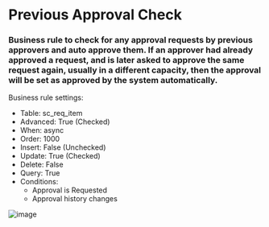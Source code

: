 # Previous Approval Check
### Business rule to check for any approval requests by previous approvers and auto approve them.  If an approver had already approved a request, and is later asked to approve the same request again, usually in a different capacity, then the approval will be set as approved by the system automatically. 

Business rule settings:
- Table: sc_req_item
- Advanced: True (Checked)
- When: async
- Order: 1000
- Insert: False (Unchecked)
- Update: True (Checked)
- Delete: False
- Query: True
- Conditions: 
  - Approval is Requested
  - Approval history changes

![image](https://user-images.githubusercontent.com/25243029/136676161-0a842f97-0721-4f28-8b20-a83f52bed949.png)
